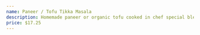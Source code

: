 ```yaml
---
name: Paneer / Tofu Tikka Masala
description: Homemade paneer or organic tofu cooked in chef special blend spices, tomato, onion gravy, & cream sauce. Or make it with coconut cream.
price: $17.25
---
```

